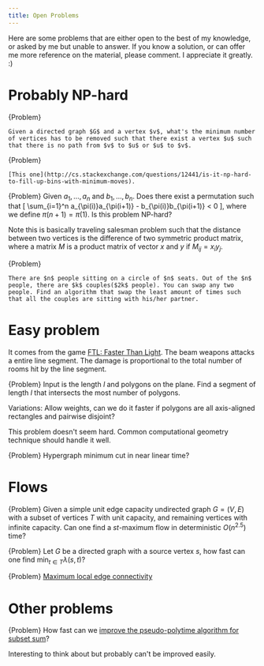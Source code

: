 ```yaml
---
title: Open Problems
---
```


Here are some problems that are either open to the best of my knowledge, or asked by me but unable to answer. If you know a solution, or can offer me more reference on the material, please comment. I appreciate it greatly. :)

# Probably NP-hard

{Problem}

    Given a directed graph $G$ and a vertex $v$, what's the minimum number of vertices has to be removed such that there exist a vertex $u$ such that there is no path from $v$ to $u$ or $u$ to $v$.

{Problem}

    [This one](http://cs.stackexchange.com/questions/12441/is-it-np-hard-to-fill-up-bins-with-minimum-moves).

{Problem}
    Given $a_1,\ldots,a_n$ and $b_1,\ldots,b_n$. Does there exist a permutation such that
    \[ 
    \sum_{i=1}^n a_{\pi(i)}a_{\pi(i+1)} - b_{\pi(i)}b_{\pi(i+1)} < 0
    \], where we define $\pi(n+1)=\pi(1)$.
    Is this problem NP-hard?

Note this is basically traveling salesman problem such that the distance between two vertices is the difference of two symmetric product matrix, where a matrix $M$ is a product matrix of vector $x$ and $y$ if $M_{ij}=x_iy_j$.

{Problem}

    There are $n$ people sitting on a circle of $n$ seats. Out of the $n$ people, there are $k$ couples($2k$ people). You can swap any two people. Find an algorithm that swap the least amount of times such that all the couples are sitting with his/her partner.

# Easy problem

It comes from the game [FTL: Faster Than Light](http://www.ftlgame.com/). The beam weapons attacks a entire line segment. The damage is proportional to the total number of rooms hit by the line segment. 

{Problem}
    Input is the length $l$ and polygons on the plane. Find a segment of length $l$ that intersects the most number of polygons.

Variations: Allow weights, can we do it faster if polygons are all axis-aligned rectangles and pairwise disjoint?

This problem doesn't seem hard. Common computational geometry technique should handle it well. 

{Problem}
    Hypergraph minimum cut in near linear time?

# Flows

{Problem}
    Given a simple unit edge capacity undirected graph $G=(V,E)$ with a subset of vertices $T$ with unit capacity, and remaining vertices with infinite capacity. Can one find a $st$-maximum flow in deterministic $O(n^{2.5})$ time?

{Problem}
    Let $G$ be a directed graph with a source vertex $s$, how fast can one find $\min_{t\in T} \lambda(s,t)$? 

{Problem}
    [Maximum local edge connectivity](http://cstheory.stackexchange.com/questions/25531/maximum-local-edge-connectivity)

# Other problems

{Problem}
    How fast can we [improve the pseudo-polytime algorithm for subset sum](http://cstheory.stackexchange.com/questions/21533/faster-pseudo-polynomial-time-algorithm-for-subset-sum)? 

Interesting to think about but probably can't be improved easily.

